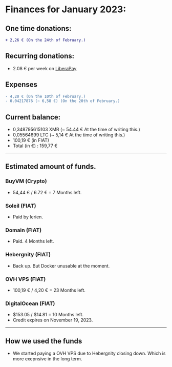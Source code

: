 # Finances for January 2023:

## One time donations:

```diff
+ 2,26 € (On the 24th of February.)

```

## Recurring donations:

- 2.08 € per week on [LiberaPay](https://liberapay.com/ProjectSegfault)

## Expenses

```diff
- 4,20 € (On the 10th of February.)
- 0.04217876 (~ 6,58 €) (On the 20th of February.)

```

## Current balance:

- 0,348795615103 XMR (~ 54.44 € At the time of writing this.)
- 0,05564699 LTC (~ 5,14 € At the time of writing this.)
- 100,19 € (in FIAT)
- Total (in €) : 159,77 €

---

## Estimated amount of funds.

### BuyVM (Crypto)

- 54,44 € / 6.72 € = 7 Months left.

### Soleil (FIAT)

- Paid by lerien.

### Domain (FIAT)

- Paid. 4 Months left.

### Hebergnity (FIAT)

- Back up. But Docker unusable at the moment.

### OVH VPS (FIAT)

- 100,19 € / 4,20 € = 23 Months left.

### DigitalOcean (FIAT)

- $153.05 / $14.81 = 10 Months left.
- Credit expires on November 19, 2023.

---

## How we used the funds

- We started paying a OVH VPS due to Hebergnity closing down. Which is more exepnsive in the long term.
